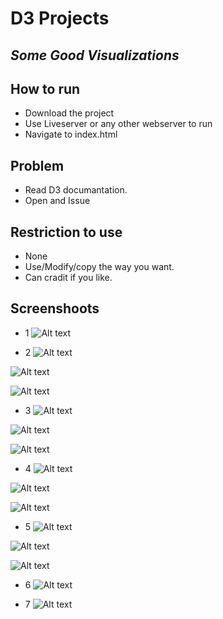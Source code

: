 # D3 Projects

## _Some Good Visualizations_

## How to run

- Download the project
- Use Liveserver or any other webserver to run
- Navigate to index.html

## Problem

- Read D3 documantation.
- Open and Issue

## Restriction to use

- None
- Use/Modify/copy the way you want.
- Can cradit if you like.

## Screenshoots

- 1
  ![Alt text](https://github.com/saurabh18n/D3-Projects/blob/master/images/1.png "1")

- 2
  ![Alt text](https://github.com/saurabh18n/D3-Projects/blob/master/images/2_1.png "1")

![Alt text](https://github.com/saurabh18n/D3-Projects/blob/master/images/2_2.png "1")

![Alt text](https://github.com/saurabh18n/D3-Projects/blob/master/images/2_3.png "1")

- 3
  ![Alt text](https://github.com/saurabh18n/D3-Projects/blob/master/images/3_1.png "1")

![Alt text](https://github.com/saurabh18n/D3-Projects/blob/master/images/3_2.png "1")

![Alt text](https://github.com/saurabh18n/D3-Projects/blob/master/images/3_3.png "1")

- 4
  ![Alt text](https://github.com/saurabh18n/D3-Projects/blob/master/images/4_1.png "1")

![Alt text](https://github.com/saurabh18n/D3-Projects/blob/master/images/4_2.png "1")

![Alt text](https://github.com/saurabh18n/D3-Projects/blob/master/images/4_3.png "1")

- 5
  ![Alt text](https://github.com/saurabh18n/D3-Projects/blob/master/images/5_1.png "1")

![Alt text](https://github.com/saurabh18n/D3-Projects/blob/master/images/5_2.png "1")

![Alt text](https://github.com/saurabh18n/D3-Projects/blob/master/images/5_3.png "1")

- 6
  ![Alt text](https://github.com/saurabh18n/D3-Projects/blob/master/images/6_1.png "1")

- 7
  ![Alt text](https://github.com/saurabh18n/D3-Projects/blob/master/images/7_1.png "1")

